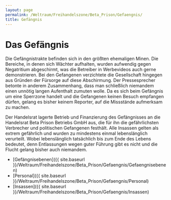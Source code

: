 ```yaml
---
layout: page
permalink: /Weltraum/Freihandelszone/Beta_Prison/Gefaengnis/
title: Gefängnis
---
```


# Das Gefängnis

Die Gefängnistrakte befinden sich in den größten ehemaligen Minen. Die Bereiche, in denen sich Wächter aufhalten, wurden aufwendig gegen Negatritium abgeschirmt, was die Betreiber in Werbevideos auch gerne demonstrieren. Bei den Gefangenen verzichtete die Gesellschaft hingegen aus Gründen der Fürsorge auf diese Abschirmung. Der Pressesprecher betonte in anderem Zusammenhang, dass man schließlich niemandem einen unnötig langen Aufenthalt zumuten wolle. Da es sich beim Gefängnis um eine Sperrzone handelt und die Gefangenen keinen Besuch empfangen dürfen, gelang es bisher keinem Reporter, auf die Missstände aufmerksam zu machen.

Der Handelsrat lagerte Betrieb und Finanzierung des Gefängnisses an die Handelsrat Beta Prison Betriebs GmbH aus, die für ihn die gefährlichsten Verbrecher und politischen Gefangenen festhält. Alle Insassen gelten als extrem gefährlich und wurden zu mindestens einmal lebenslänglich verurteilt. Wobei lebenslänglich tatsächlich bis zum Ende des Lebens bedeutet, denn Entlassungen wegen guter Führung gibt es nicht und die Flucht gelang bisher auch niemandem.

- [Gefängnisebenen]({{ site.baseurl }}/Weltraum/Freihandelszone/Beta_Prison/Gefaengnis/Gefaengnisebenen)
- [Personal]({{ site.baseurl }}/Weltraum/Freihandelszone/Beta_Prison/Gefaengnis/Personal)
- [Insassen]({{ site.baseurl }}/Weltraum/Freihandelszone/Beta_Prison/Gefaengnis/Insassen)
